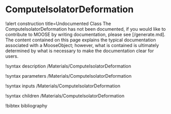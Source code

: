 <!-- MOOSE Documentation Stub: Remove this when content is added. -->

# ComputeIsolatorDeformation

!alert construction title=Undocumented Class
The ComputeIsolatorDeformation has not been documented, if you would like to contribute to MOOSE by
writing documentation, please see [/generate.md]. The content contained on this page explains
the typical documentation associated with a MooseObject; however, what is contained is ultimately
determined by what is necessary to make the documentation clear for users.

!syntax description /Materials/ComputeIsolatorDeformation

!syntax parameters /Materials/ComputeIsolatorDeformation

!syntax inputs /Materials/ComputeIsolatorDeformation

!syntax children /Materials/ComputeIsolatorDeformation

!bibtex bibliography
